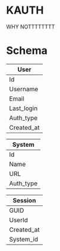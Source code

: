 # KAUTH

WHY NOTTTTTTTT

# Schema

|User      | 
|----------|
|Id        |
|Username  |
|Email     |
|Last_login|
|Auth_type |
|Created_at|


|System    |
|----------|
|Id        |
|Name      |
|URL       |
|Auth_type |

|Session   |
|----------|
|GUID      |
|UserId    |
|Created_at|
|System_id |

